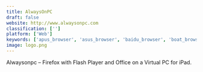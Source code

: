 ```yaml
---
title: AlwaysOnPC
draft: false 
website: http://www.alwaysonpc.com
classification: ['']
platform: ['Web']
keywords: ['apus_browser', 'asus_browser', 'baidu_browser', 'boat_browser', 'brave', 'cm_browser', 'du_browser', 'google_chrome', 'iridium', 'one_browser', 'opera', 'puffin_web_browser', 'slimjet', 'uc_browser', 'vmware_thinapp', 'vmware_vcenter', 'xendesktop', 'yolo_browser']
image: logo.png
---
```

Alwaysonpc – Firefox with Flash Player and Office on a Virtual PC for iPad.